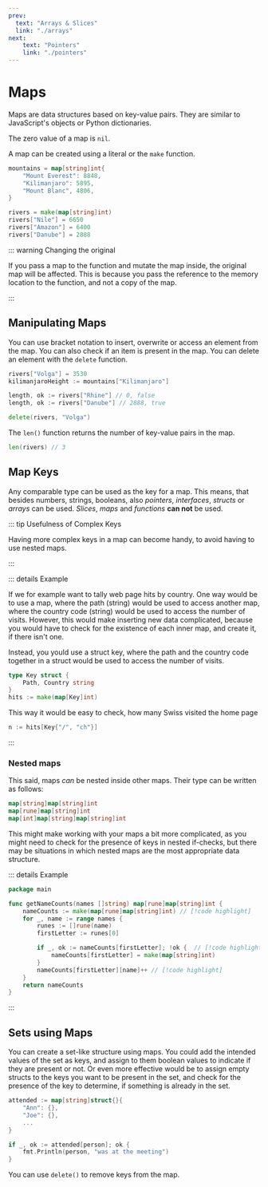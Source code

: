 ```yaml
---
prev:
  text: "Arrays & Slices"
  link: "./arrays"
next:
    text: "Pointers"
    link: "./pointers"
---
```


# Maps

Maps are data structures based on key-value pairs. They are similar to JavaScript's objects or Python dictionaries.

The zero value of a map is `nil`.

A map can be created using a literal or the `make` function.

```go
mountains = map[string]int{
    "Mount Everest": 8848,
    "Kilimanjaro": 5895,
    "Mount Blanc", 4806,
}

rivers = make(map[string]int)
rivers["Nile"] = 6650
rivers["Amazon"] = 6400
rivers["Danube"] = 2888
```

::: warning Changing the original

If you pass a map to the function and mutate the map inside, the original map will be affected. This is because you pass the reference to the memory location to the function, and not a copy of the map.

:::

## Manipulating Maps

You can use bracket notation to insert, overwrite or access an element from the map.
You can also check if an item is present in the map.
You can delete an element with the `delete` function.

```go
rivers["Volga"] = 3530
kilimanjaroHeight := mountains["Kilimanjaro"]

length, ok := rivers["Rhine"] // 0, false
length, ok := rivers["Danube"] // 2888, true

delete(rivers, "Volga")
```

The `len()` function returns the number of key-value pairs in the map.

```go
len(rivers) // 3
```

## Map Keys

Any comparable type can be used as the key for a map. This means, that besides numbers, strings, booleans, also _pointers_, _interfaces_, _structs_ or _arrays_ can be used. _Slices_, _maps_ and _functions_ **can not** be used.

::: tip Usefulness of Complex Keys

Having more complex keys in a map can become handy, to avoid having to use nested maps.

:::

::: details Example

If we for example want to tally web page hits by country. One way would be to use a map, where the path (string) would be used to access another map, where the country code (string) would be used to access the number of visits. However, this would make inserting new data complicated, because you would have to check for the existence of each inner map, and create it, if there isn't one.

Instead, you yould use a struct key, where the path and the country code together in a struct would be used to access the number of visits.

```go
type Key struct {
    Path, Country string
}
hits := make(map[Key]int)
```

This way it would be easy to check, how many Swiss visited the home page

```go
n := hits[Key{"/", "ch"}]
```

:::

### Nested maps

This said, maps _can_ be nested inside other maps. Their type can be written as follows:

```go
map[string]map[string]int
map[rune]map[string]int
map[int]map[string]map[string]int
```

This might make working with your maps a bit more complicated, as you might need to check for the presence of keys in nested if-checks, but there may be situations in which nested maps are the most appropriate data structure.

::: details Example

```go
package main

func getNameCounts(names []string) map[rune]map[string]int {
    nameCounts := make(map[rune]map[string]int) // [!code highlight]
    for _, name := range names {
        runes := []rune(name)
        firstLetter := runes[0]

        if _, ok := nameCounts[firstLetter]; !ok {  // [!code highlight]
            nameCounts[firstLetter] = make(map[string]int)
        }
        nameCounts[firstLetter][name]++ // [!code highlight]
    }
    return nameCounts
}
```

:::

## Sets using Maps

You can create a set-like structure using maps. You could add the intended values of the set as keys, and assign to them boolean values to indicate if they are present or not. Or even more effective would be to assign empty structs to the keys you want to be present in the set, and check for the presence of the key to determine, if something is already in the set.

```go
attended := map[string]struct{}{
    "Ann": {},
    "Joe": {},
    ...
}

if _, ok := attended[person]; ok {
    fmt.Println(person, "was at the meeting")
}
```

You can use `delete()` to remove keys from the map.
